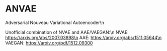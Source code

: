 # ANVAE
Adversarial Nouveau Variational Autoencoder\n

Unofficial combination of NVAE and AAE/VAEGAN:\n
NVAE: https://arxiv.org/abs/2007.03898\n
AAE: https://arxiv.org/abs/1511.05644\n
VAEGAN: https://arxiv.org/pdf/1512.09300

